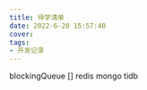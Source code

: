 ```yaml
---
title: 待学清单
date: 2022-6-20 15:57:40
cover: 
tags:
- 开发记录
---
```

blockingQueue []
redis
mongo
tidb
